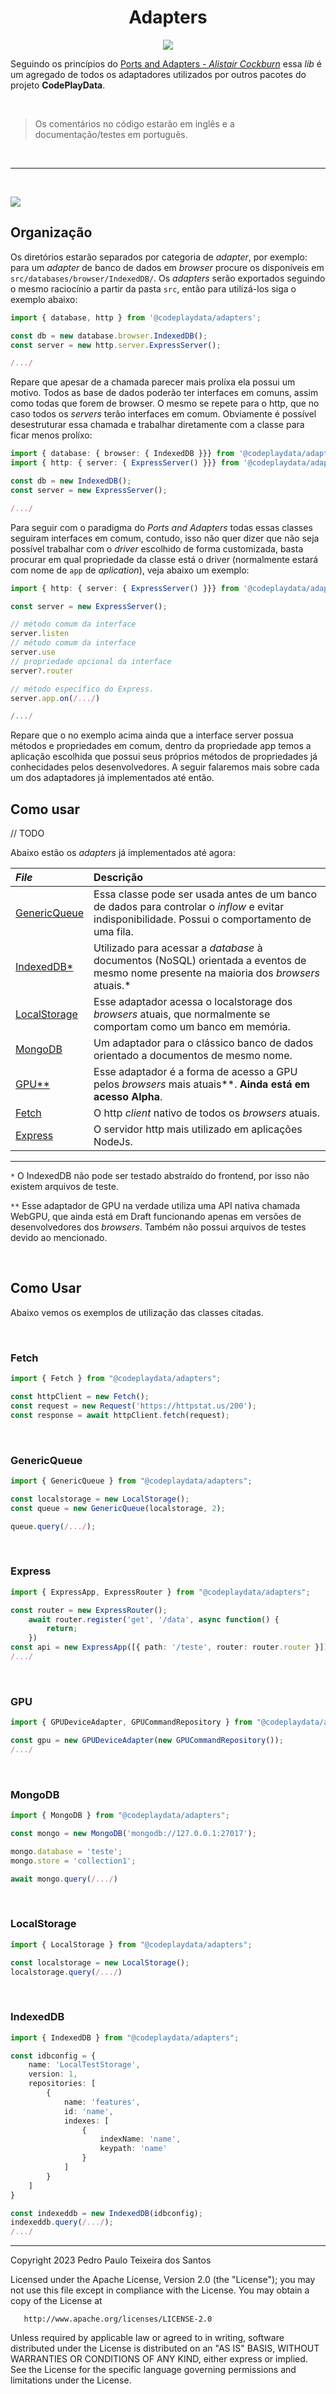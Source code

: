 <div align="center">

# Adapters

![](./assets/adapters-dark-logo.png)

</div>

Seguindo os princípios do [Ports and Adapters - _Alistair Cockburn_](https://alistair.cockburn.us/hexagonal-architecture/) essa _lib_ é um agregado de todos os adaptadores utilizados por outros pacotes do projeto **CodePlayData**.

<br>

> Os comentários no código estarão em inglês e a documentação/testes em português.

<br>

---

<br>


![](./assets/print.png)

## Organização

Os diretórios estarão separados por categoria de _adapter_, por exemplo: para um _adapter_ de banco de dados em _browser_ procure os disponíveis em `src/databases/browser/IndexedDB/`. Os _adapters_ serão exportados seguindo o mesmo raciocínio a partir da pasta `src`, então para utilizá-los siga o exemplo abaixo:

```typescript
import { database, http } from '@codeplaydata/adapters';

const db = new database.browser.IndexedDB();
const server = new http.server.ExpressServer();

/.../
```

Repare que apesar de a chamada parecer mais prolíxa ela possui um motivo. Todos as base de dados poderão ter interfaces em comuns, assim como todas que forem de browser. O mesmo se repete para o http, que no caso todos os _servers_ terão interfaces em comum. Obviamente é possível desestruturar essa chamada e trabalhar diretamente com a classe para ficar menos prolíxo:

```typescript
import { database: { browser: { IndexedDB }}} from '@codeplaydata/adapters';
import { http: { server: { ExpressServer() }}} from '@codeplaydata/adapters';

const db = new IndexedDB();
const server = new ExpressServer();

/.../
```

Para seguir com o paradigma do _Ports and Adapters_ todas essas classes seguiram interfaces em comum, contudo, isso não quer dizer que não seja possível trabalhar com o _driver_ escolhido de forma customizada, basta procurar em qual propriedade da classe está o driver (normalmente estará com nome de `app` de _aplication_), veja abaixo um exemplo: 

```typescript
import { http: { server: { ExpressServer() }}} from '@codeplaydata/adapters';

const server = new ExpressServer();

// método comum da interface
server.listen
// método comum da interface
server.use
// propriedade opcional da interface
server?.router

// método específico do Express.
server.app.on(/.../)

/.../
```

Repare que o no exemplo acima ainda que a interface server possua métodos e propriedades em comum, dentro da propriedade app temos a aplicação escolhida que possui seus próprios métodos de propriedades já conhecidades pelos desenvolvedores.
A seguir falaremos mais sobre cada um dos adaptadores já implementados até então.

## Como usar


// TODO


Abaixo estão os _adapters_ já implementados até agora:

| _File_   | Descrição  |
|:---------|:-----------|
|[GenericQueue](./src/collections/GenericQueue.ts) |  Essa classe pode ser usada antes de um banco de dados para controlar o _inflow_ e evitar indisponibilidade. Possui o comportamento de uma fila.|
| [IndexedDB*](./src/databases/IndexedDB.ts) | Utilizado para acessar a _database_ à documentos (NoSQL) orientada a eventos  de mesmo nome presente na maioria dos _browsers_ atuais.*|
| [LocalStorage](./src/databases/LocalStorage.ts) | Esse adaptador acessa o localstorage dos _browsers_ atuais, que normalmente se comportam como um banco em memória.|
| [MongoDB](./src/databases/MongoDB.ts) | Um adaptador para o clássico banco de dados orientado a documentos de mesmo nome. |
| [GPU**](./src/gpu/GPUDeviceAdapter.ts) | Esse adaptador é a forma de acesso a GPU pelos _browsers_ mais atuais**. **Ainda está em acesso Alpha**.|
| [Fetch](./src/http/client/Fetch.ts) | O http _client_ nativo de todos os _browsers_ atuais. |
| [Express](./src/http/server/ExpressApp.ts) | O servidor http mais utilizado em aplicações NodeJs.|

---
`*` O IndexedDB não pode ser testado abstraído do frontend, por isso não existem arquivos de teste.

`**` Esse adaptador de GPU na verdade utiliza uma API nativa chamada WebGPU, que ainda está em Draft funcionando apenas em versões de desenvolvedores dos _browsers_. Também não possui arquivos de testes devido ao mencionado.

<br>

## Como Usar

Abaixo vemos os exemplos de utilização das classes citadas.

<br>

### Fetch

```typescript
import { Fetch } from "@codeplaydata/adapters";

const httpClient = new Fetch();
const request = new Request('https://httpstat.us/200');
const response = await httpClient.fetch(request);

```

<br>

### GenericQueue

```typescript
import { GenericQueue } from "@codeplaydata/adapters";

const localstorage = new LocalStorage();
const queue = new GenericQueue(localstorage, 2);

queue.query(/.../);

```

<br>

### Express

```typescript
import { ExpressApp, ExpressRouter } from "@codeplaydata/adapters";

const router = new ExpressRouter();
    await router.register('get', '/data', async function() {
        return;
    })
const api = new ExpressApp([{ path: '/teste', router: router.router }]);
/.../
```

<br>

### GPU

```typescript
import { GPUDeviceAdapter, GPUCommandRepository } from "@codeplaydata/adapters";

const gpu = new GPUDeviceAdapter(new GPUCommandRepository());
/.../
```

<br>

### MongoDB

```typescript
import { MongoDB } from "@codeplaydata/adapters";

const mongo = new MongoDB('mongodb://127.0.0.1:27017');

mongo.database = 'teste';
mongo.store = 'collection1';

await mongo.query(/.../)
```

<br>

### LocalStorage

```typescript
import { LocalStorage } from "@codeplaydata/adapters";

const localstorage = new LocalStorage();
localstorage.query(/.../)
```

<br>

### IndexedDB

```typescript
import { IndexedDB } from "@codeplaydata/adapters";

const idbconfig = {
    name: 'LocalTestStorage',
    version: 1,
    repositories: [
        {
            name: 'features',
            id: 'name',
            indexes: [
                {
                    indexName: 'name',
                    keypath: 'name'
                }
            ]
        }
    ]
}

const indexeddb = new IndexedDB(idbconfig);
indexeddb.query(/.../);
/.../
```

---

Copyright 2023 Pedro Paulo Teixeira dos Santos

   Licensed under the Apache License, Version 2.0 (the "License");
   you may not use this file except in compliance with the License.
   You may obtain a copy of the License at

       http://www.apache.org/licenses/LICENSE-2.0

   Unless required by applicable law or agreed to in writing, software
   distributed under the License is distributed on an "AS IS" BASIS,
   WITHOUT WARRANTIES OR CONDITIONS OF ANY KIND, either express or implied.
   See the License for the specific language governing permissions and
   limitations under the License.
